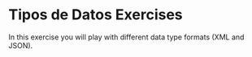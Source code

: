 # Tipos de Datos Exercises

In this exercise you will play with different data type formats (XML and JSON). 
